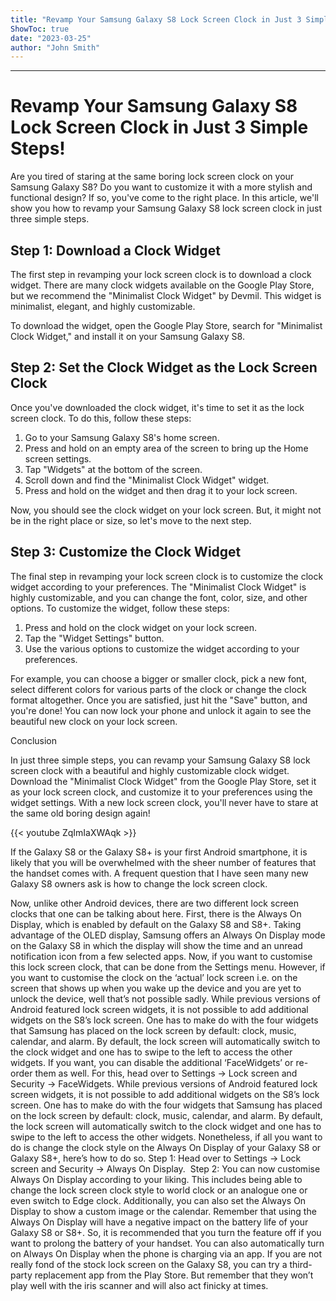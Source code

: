 ```yaml
---
title: "Revamp Your Samsung Galaxy S8 Lock Screen Clock in Just 3 Simple Steps!"
ShowToc: true 
date: "2023-03-25"
author: "John Smith"
---
```

*****
# Revamp Your Samsung Galaxy S8 Lock Screen Clock in Just 3 Simple Steps!

Are you tired of staring at the same boring lock screen clock on your Samsung Galaxy S8? Do you want to customize it with a more stylish and functional design? If so, you've come to the right place. In this article, we'll show you how to revamp your Samsung Galaxy S8 lock screen clock in just three simple steps.

## Step 1: Download a Clock Widget

The first step in revamping your lock screen clock is to download a clock widget. There are many clock widgets available on the Google Play Store, but we recommend the "Minimalist Clock Widget" by Devmil. This widget is minimalist, elegant, and highly customizable.

To download the widget, open the Google Play Store, search for "Minimalist Clock Widget," and install it on your Samsung Galaxy S8.

## Step 2: Set the Clock Widget as the Lock Screen Clock

Once you've downloaded the clock widget, it's time to set it as the lock screen clock. To do this, follow these steps:

1. Go to your Samsung Galaxy S8's home screen.
2. Press and hold on an empty area of the screen to bring up the Home screen settings.
3. Tap "Widgets" at the bottom of the screen.
4. Scroll down and find the "Minimalist Clock Widget" widget.
5. Press and hold on the widget and then drag it to your lock screen.

Now, you should see the clock widget on your lock screen. But, it might not be in the right place or size, so let's move to the next step.

## Step 3: Customize the Clock Widget

The final step in revamping your lock screen clock is to customize the clock widget according to your preferences. The "Minimalist Clock Widget" is highly customizable, and you can change the font, color, size, and other options. To customize the widget, follow these steps:

1. Press and hold on the clock widget on your lock screen.
2. Tap the "Widget Settings" button.
3. Use the various options to customize the widget according to your preferences.

For example, you can choose a bigger or smaller clock, pick a new font, select different colors for various parts of the clock or change the clock format altogether. Once you are satisfied, just hit the "Save" button, and you're done! You can now lock your phone and unlock it again to see the beautiful new clock on your lock screen.

Conclusion

In just three simple steps, you can revamp your Samsung Galaxy S8 lock screen clock with a beautiful and highly customizable clock widget. Download the "Minimalist Clock Widget" from the Google Play Store, set it as your lock screen clock, and customize it to your preferences using the widget settings. With a new lock screen clock, you'll never have to stare at the same old boring design again!

{{< youtube ZqImIaXWAqk >}} 



If the Galaxy S8 or the Galaxy S8+ is your first Android smartphone, it is likely that you will be overwhelmed with the sheer number of features that the handset comes with. A frequent question that I have seen many new Galaxy S8 owners ask is how to change the lock screen clock.

Now, unlike other Android devices, there are two different lock screen clocks that one can be talking about here. First, there is the Always On Display, which is enabled by default on the Galaxy S8 and S8+. Taking advantage of the OLED display, Samsung offers an Always On Display mode on the Galaxy S8 in which the display will show the time and an unread notification icon from a few selected apps.
Now, if you want to customise this lock screen clock, that can be done from the Settings menu. However, if you want to customise the clock on the ‘actual’ lock screen i.e. on the screen that shows up when you wake up the device and you are yet to unlock the device, well that’s not possible sadly. While previous versions of Android featured lock screen widgets, it is not possible to add additional widgets on the S8’s lock screen. One has to make do with the four widgets that Samsung has placed on the lock screen by default: clock, music, calendar, and alarm. By default, the lock screen will automatically switch to the clock widget and one has to swipe to the left to access the other widgets.
If you want, you can disable the additional ‘FaceWidgets’ or re-order them as well. For this, head over to Settings -> Lock screen and Security -> FaceWidgets.
While previous versions of Android featured lock screen widgets, it is not possible to add additional widgets on the S8’s lock screen. One has to make do with the four widgets that Samsung has placed on the lock screen by default: clock, music, calendar, and alarm. By default, the lock screen will automatically switch to the clock widget and one has to swipe to the left to access the other widgets.
Nonetheless, if all you want to do is change the clock style on the Always On Display of your Galaxy S8 or Galaxy S8+, here’s how to do so.
Step 1: Head over to Settings -> Lock screen and Security -> Always On Display. 
Step 2: You can now customise Always On Display according to your liking. This includes being able to change the lock screen clock style to world clock or an analogue one or even switch to Edge clock. Additionally, you can also set the Always On Display to show a custom image or the calendar.
Remember that using the Always On Display will have a negative impact on the battery life of your Galaxy S8 or S8+. So, it is recommended that you turn the feature off if you want to prolong the battery of your handset. You can also automatically turn on Always On Display when the phone is charging via an app.
If you are not really fond of the stock lock screen on the Galaxy S8, you can try a third-party replacement app from the Play Store. But remember that they won’t play well with the iris scanner and will also act finicky at times.




